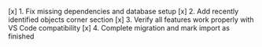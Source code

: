 [x] 1. Fix missing dependencies and database setup
[x] 2. Add recently identified objects corner section
[x] 3. Verify all features work properly with VS Code compatibility
[x] 4. Complete migration and mark import as finished